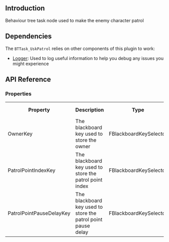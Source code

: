 ## Introduction
Behaviour tree task node used to make the enemy character patrol

## Dependencies
The <code>BTTask_UskPatrol</code> relies on other components of this plugin to work:
<ul>
	<li><a href="../logger">Logger</a>: Used to log useful information to help you debug any issues you might experience</li>
</ul>

## API Reference
### Properties
<table>
	<tr>
		<th>Property</th>
		<th>Description</th>
		<th>Type</th>
		<th>Default Value</th>
	</tr>
	<tr>
		<td>OwnerKey</td>
		<td>The blackboard key used to store the owner</td>
		<td>FBlackboardKeySelector</td>
		<td></td>
	</tr>
	<tr>
		<td>PatrolPointIndexKey</td>
		<td>The blackboard key used to store the patrol point index</td>
		<td>FBlackboardKeySelector</td>
		<td></td>
	</tr>
	<tr>
		<td>PatrolPointPauseDelayKey</td>
		<td>The blackboard key used to store the patrol point pause delay</td>
		<td>FBlackboardKeySelector</td>
		<td></td>
	</tr>
</table>
